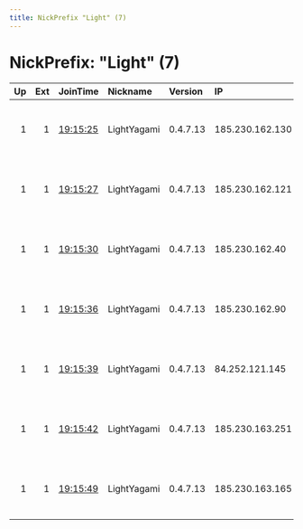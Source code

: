 ```yaml
---
title: NickPrefix "Light" (7)
---
```


# NickPrefix: "Light" (7)

|   Up |   Ext | JoinTime                                                                                              | Nickname    | Version   | IP              | AS                                       | CC   |   ORp |   Dirp | OS    | Contact                  |   eFamMembers |
|-----:|------:|:------------------------------------------------------------------------------------------------------|:------------|:----------|:----------------|:-----------------------------------------|:-----|------:|-------:|:------|:-------------------------|--------------:|
|    1 |     1 | [19:15:25](https://nusenu.github.io/OrNetStats/w/relay/D8FF13EEFD33AE253186AAC9D2D30CF1180969E6.html) | LightYagami | 0.4.7.13  | 185.230.162.130 | Michael Sebastian Schinzel trading as IP | de   |  9001 |      0 | Linux | LightYagami236@proton.me |             8 |
|    1 |     1 | [19:15:27](https://nusenu.github.io/OrNetStats/w/relay/FA3C52BECFF387C9E7533CA43B424B06E42CC24E.html) | LightYagami | 0.4.7.13  | 185.230.162.121 | Michael Sebastian Schinzel trading as IP | de   |  9001 |      0 | Linux | LightYagami236@proton.me |             8 |
|    1 |     1 | [19:15:30](https://nusenu.github.io/OrNetStats/w/relay/25DB76E8C6151B72D020A1A0184E548970076A03.html) | LightYagami | 0.4.7.13  | 185.230.162.40  | Michael Sebastian Schinzel trading as IP | de   |  9001 |      0 | Linux | LightYagami236@proton.me |             8 |
|    1 |     1 | [19:15:36](https://nusenu.github.io/OrNetStats/w/relay/33D18FA97AAD2EE2F43D162E0FF2B4A99371B6BD.html) | LightYagami | 0.4.7.13  | 185.230.162.90  | Michael Sebastian Schinzel trading as IP | de   |  9001 |      0 | Linux | LightYagami236@proton.me |             8 |
|    1 |     1 | [19:15:39](https://nusenu.github.io/OrNetStats/w/relay/4C9514270DF5C6F27B52971094B76CD87ABC37AD.html) | LightYagami | 0.4.7.13  | 84.252.121.145  | Michael Sebastian Schinzel trading as IP | de   |  9001 |      0 | Linux | LightYagami236@proton.me |             8 |
|    1 |     1 | [19:15:42](https://nusenu.github.io/OrNetStats/w/relay/FAD5503170B3B39395CD0FCC4C6A499C7950926F.html) | LightYagami | 0.4.7.13  | 185.230.163.251 | Michael Sebastian Schinzel trading as IP | de   |  9001 |      0 | Linux | LightYagami236@proton.me |             8 |
|    1 |     1 | [19:15:49](https://nusenu.github.io/OrNetStats/w/relay/B4D26A7CC9D072BFADD84097D8D67BCCEA951904.html) | LightYagami | 0.4.7.13  | 185.230.163.165 | Michael Sebastian Schinzel trading as IP | de   |  9001 |      0 | Linux | LightYagami236@proton.me |             8 |
